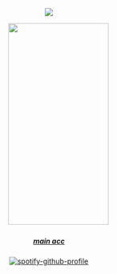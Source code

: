 <div id="header" align="center">
  
![](https://komarev.com/ghpvc/?username=insertplayer1&color=48A404&label=player2.exe)


<div id="header" align="center">

ㅤㅤㅤ<img src=https://files.catbox.moe/f2mnu7.webp width="200" height="400">

<div id="header" align="center">

##### [main acc](https://github.com/superbadmario)

[![spotify-github-profile](https://spotify-github-profile.kittinanx.com/api/view?uid=31tun4g3oquqldxlem2ytxhgji44&cover_image=true&theme=novatorem&show_offline=false&background_color=121212&interchange=false&bar_color=4fa212&bar_color_cover=false)](https://github.com/kittinan/spotify-github-profile)
